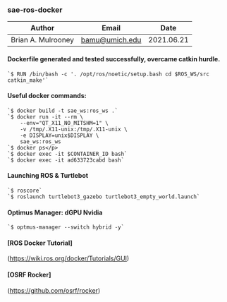 ### sae-ros-docker

| Author | Email | Date |
| :----: | :----: | :----: |
| Brian A. Mulrooney | bamu@umich.edu | 2021.06.21 |


#### Dockerfile generated and tested successfully, overcame catkin hurdle.
	
	`$ RUN /bin/bash -c '. /opt/ros/noetic/setup.bash cd $ROS_WS/src catkin_make'`

#### Useful docker commands:
	`$ docker build -t sae_ws:ros_ws .`
	`$ docker run -it --rm \
 		--env="QT_X11_NO_MITSHM=1" \
 		-v /tmp/.X11-unix:/tmp/.X11-unix \
 		-e DISPLAY=unix$DISPLAY \
 		sae_ws:ros_ws
	`$ docker ps</p>
	`$ docker exec -it $CONTAINER_ID bash`
	`$ docker exec -it ad633723cabd bash`

#### Launching ROS & Turtlebot
	`$ roscore`
    `$ roslaunch turtlebot3_gazebo turtlebot3_empty_world.launch`

#### Optimus Manager: dGPU Nvidia
	`$ optmus-manager --switch hybrid -y`
#### [ROS Docker Tutorial]
(https://wiki.ros.org/docker/Tutorials/GUI)

#### [OSRF Rocker]
(https://github.com/osrf/rocker)
